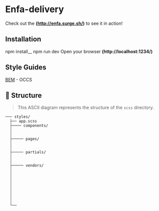 # Enfa-delivery
Check out the **(http://enfa.surge.sh/)** to see it in action!

## Installation
npm install__
npm run dev
Open your browser  **(http://localhost:1234/)** 


## Style Guides
[BEM](https://csswizardry.com/2013/01/mindbemding-getting-your-head-round-bem-syntax/) - OCCS

## 📁 Structure

> This ASCII diagram represents the structure of the ```scss``` directory.

```
─── styles/
  ├── app.scss
  ├──── components/
  │
  │
  ├───── pages/
  │ 
  │ 
  ├───── partials/
  │
  │ 
  ├───── vendors/
  │ 
  │
  │ 
  │   
  │   
  │   
  │   
  │
  └── 
    
